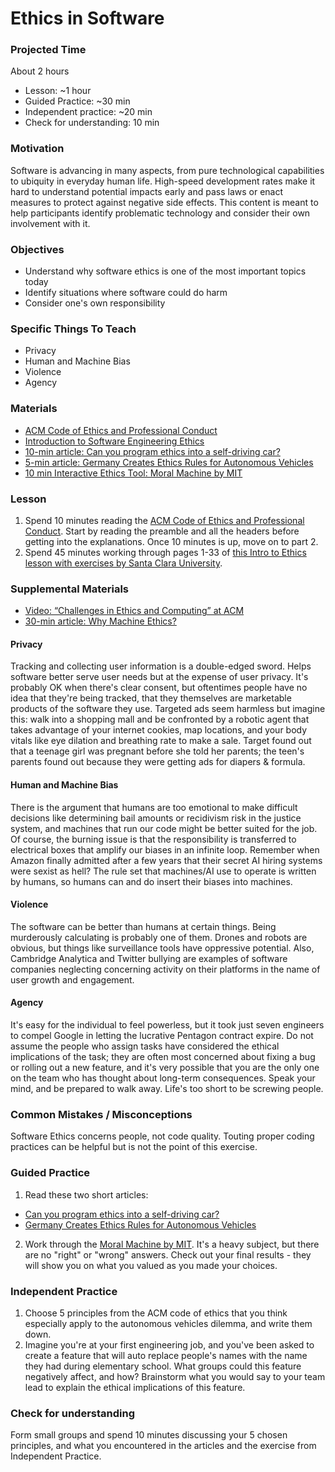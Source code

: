 # Ethics in Software

### Projected Time

About 2 hours
- Lesson: ~1 hour
- Guided Practice: ~30 min
- Independent practice: ~20 min
- Check for understanding: 10 min

### Motivation

Software is advancing in many aspects, from pure technological capabilities to ubiquity in everyday human life. High-speed development rates make it hard to understand potential impacts early and pass laws or enact measures to protect against negative side effects. This content is meant to help participants identify problematic technology and consider their own involvement with it. 

### Objectives

- Understand why software ethics is one of the most important topics today
- Identify situations where software could do harm
- Consider one's own responsibility

### Specific Things To Teach

- Privacy
- Human and Machine Bias
- Violence
- Agency

### Materials

- [ACM Code of Ethics and Professional Conduct](https://ethics.acm.org/)
- [Introduction to Software Engineering Ethics](https://www.scu.edu/media/ethics-center/technology-ethics/Students.pdf)
- [10-min article: Can you program ethics into a self-driving car?](https://spectrum.ieee.org/transportation/self-driving/can-you-program-ethics-into-a-selfdriving-car)
- [5-min article: Germany Creates Ethics Rules for Autonomous Vehicles](https://www.roboticsbusinessreview.com/unmanned/germany-creates-ethics-rules-autonomous-vehicles/)
- [10 min Interactive Ethics Tool: Moral Machine by MIT](http://moralmachine.mit.edu/)


### Lesson
1. Spend 10 minutes reading the [ACM Code of Ethics and Professional Conduct](https://ethics.acm.org/). Start by reading the preamble and all the headers before getting into the explanations. Once 10 minutes is up, move on to part 2.
2. Spend 45 minutes working through pages 1-33 of [this Intro to Ethics lesson with exercises by Santa Clara University](https://www.scu.edu/media/ethics-center/technology-ethics/Students.pdf).

### Supplemental Materials
- [Video: “Challenges in Ethics and Computing” at ACM](https://youtu.be/Z45LI-NyLP0)
- [30-min article: Why Machine Ethics?](http://citeseerx.ist.psu.edu/viewdoc/download?doi=10.1.1.617.2203&rep=rep1&type=pdf)

#### Privacy
Tracking and collecting user information is a double-edged sword. Helps software better serve user needs but at the expense of user privacy. It's probably OK when there's clear consent, but oftentimes people have no idea that they're being tracked, that they themselves are marketable products of the software they use. Targeted ads seem harmless but imagine this: walk into a shopping mall and be confronted by a robotic agent that takes advantage of your internet cookies, map locations, and your body vitals like eye dilation and breathing rate to make a sale. Target found out that a teenage girl was pregnant before she told her parents; the teen's parents found out because they were getting ads for diapers & formula.

#### Human and Machine Bias
There is the argument that humans are too emotional to make difficult decisions like determining bail amounts or recidivism risk in the justice system, and machines that run our code might be better suited for the job. Of course, the burning issue is that the responsibility is transferred to electrical boxes that amplify our biases in an infinite loop. Remember when Amazon finally admitted after a few years that their secret AI hiring systems were sexist as hell? The rule set that machines/AI use to operate is written by humans, so humans can and do insert their biases into machines.

#### Violence
The software can be better than humans at certain things. Being murderously calculating is probably one of them. Drones and robots are obvious, but things like surveillance tools have oppressive potential. Also, Cambridge Analytica and Twitter bullying are examples of software companies neglecting concerning activity on their platforms in the name of user growth and engagement.

#### Agency
It's easy for the individual to feel powerless, but it took just seven engineers to compel Google in letting the lucrative Pentagon contract expire. Do not assume the people who assign tasks have considered the ethical implications of the task; they are often most concerned about fixing a bug or rolling out a new feature, and it's very possible that you are the only one on the team who has thought about long-term consequences. Speak your mind, and be prepared to walk away. Life's too short to be screwing people.

### Common Mistakes / Misconceptions

Software Ethics concerns people, not code quality. Touting proper coding practices can be helpful but is not the point of this exercise.

### Guided Practice
1. Read these two short articles:
  - [Can you program ethics into a self-driving car?](https://spectrum.ieee.org/transportation/self-driving/can-you-program-ethics-into-a-selfdriving-car)
  - [Germany Creates Ethics Rules for Autonomous Vehicles](https://www.roboticsbusinessreview.com/unmanned/germany-creates-ethics-rules-autonomous-vehicles/)
2. Work through the [Moral Machine by MIT](http://moralmachine.mit.edu/).  It's a heavy subject, but there are no "right" or "wrong" answers. Check out your final results - they will show you on what you valued as you made your choices.

### Independent Practice
1. Choose 5 principles from the ACM code of ethics that you think especially apply to the autonomous vehicles dilemma, and write them down.
2. Imagine you're at your first engineering job, and you've been asked to create a feature that will auto replace people's names with the name they had during elementary school. What groups could this feature negatively affect, and how? Brainstorm what you would say to your team lead to explain the ethical implications of this feature. 

### Check for understanding
Form small groups and spend 10 minutes discussing your 5 chosen principles, and what you encountered in the articles and the exercise from Independent Practice.


